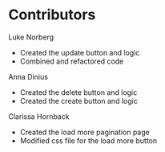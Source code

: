 # Contributors

Luke Norberg
* Created the update button and logic
* Combined and refactored code

Anna Dinius
* Created the delete button and logic
* Created the create button and logic

Clarissa Hornback
* Created the load more pagination page
* Modified css file for the load more button

